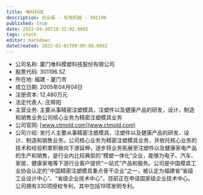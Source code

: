 ```yaml
---
title: 唯科科技
description: 创业板 - 专用机械 - 301196
published: true
date: 2022-04-30T19:32:02.000Z
tags: stock
editor: markdown
dateCreated: 2022-01-01T00:00:00.000Z
---
```


- 公司名称: 厦门唯科模塑科技股份有限公司
- 股票代码: 301196.SZ
- 所在地: 福建 - 厦门市
- 成立日期: 2005年04月04日
- 注册资本: 12,480万元
- 法定代表人: 庄辉阳
- 主营业务: 主要从事精密注塑模具，注塑件以及健康产品的研发，设计，制造和销售业务公司核心业务为精密注塑模具业务
- 公司官网: [www.ctmold.com](www.ctmold.com)
- 公司介绍: 发行人主要从事精密注塑模具、注塑件以及健康产品的研发、设计、制造和销售业务。公司核心业务为精密注塑模具业务，并依托核心业务的技术和经验积累积极向下游延伸，逐步将业务拓展至注塑件以及健康家电产品的生产和销售，是行业内比较典型的“模塑一体化”企业，能够为电子、汽车、家居、健康家电等下游行业客户提供“一站式”产品和服务。公司是中国模具工业协会认定的“中国精密注塑模具重点骨干企业”之一，被认定为福建省“省级工业设计中心”、“省级企业技术中心”，目前正在申请国家级企业技术中心。公司拥有330项授权专利，其中包括19项发明专利。


